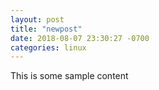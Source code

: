 ```yaml
---
layout: post
title: "newpost"
date: 2018-08-07 23:30:27 -0700
categories: linux
---
```


This is some sample content

